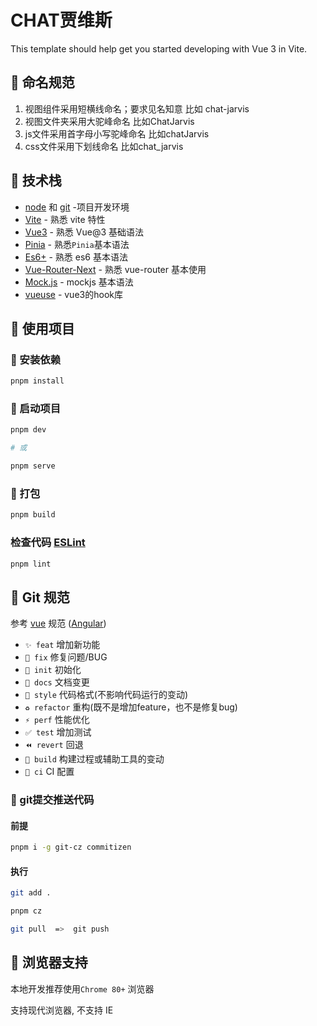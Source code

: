# CHAT贾维斯

This template should help get you started developing with Vue 3 in Vite.

## 🍙 命名规范

1. 视图组件采用短横线命名；要求见名知意 比如 chat-jarvis
2. 视图文件夹采用大驼峰命名  比如ChatJarvis
3. js文件采用首字母小写驼峰命名  比如chatJarvis
4. css文件采用下划线命名  比如chat_jarvis

## 🍻 技术栈

- [node](http://nodejs.org/) 和 [git](https://git-scm.com/) -项目开发环境
- [Vite](https://vitejs.dev/) - 熟悉 vite 特性
- [Vue3](https://v3.vuejs.org/) - 熟悉 Vue@3 基础语法
- [Pinia](https://pinia.vuejs.org/introduction.html#why-should-i-use-pinia) - 熟悉`Pinia`基本语法
- [Es6+](http://es6.ruanyifeng.com/) - 熟悉 es6 基本语法
- [Vue-Router-Next](https://next.router.vuejs.org/) - 熟悉 vue-router 基本使用
- [Mock.js](https://github.com/nuysoft/Mock) - mockjs 基本语法
- [vueuse](https://vueuse.org/) - vue3的hook库

## 🍭 使用项目

### 🌈 安装依赖

```sh
pnpm install
```

### 🐥 启动项目

```sh
pnpm dev

# 或

pnpm serve
```

### 🍁 打包

```sh
pnpm build
```

### 检查代码 [ESLint](https://eslint.org/)

```sh
pnpm lint
```

## 🍣 Git 规范

参考 [vue](https://github.com/vuejs/vue/blob/dev/.github/COMMIT_CONVENTION.md) 规范 ([Angular](https://github.com/conventional-changelog/conventional-changelog/tree/master/packages/conventional-changelog-angular))

- `✨ feat` 增加新功能
- `🐛 fix` 修复问题/BUG
- `🎉 init` 初始化
- `📝 docs` 文档变更
- `💄 style` 代码格式(不影响代码运行的变动)
- `♻️ refactor` 重构(既不是增加feature，也不是修复bug)
- `⚡️ perf` 性能优化
- `✅ test` 增加测试
- `⏪️ revert` 回退
- `🚀‍ build` 构建过程或辅助工具的变动
- `👷 ci` CI 配置

### 🍄 git提交推送代码

#### 前提

```sh
pnpm i -g git-cz commitizen
```

#### 执行

```sh
git add .
```

```sh
pnpm cz
```

```sh
git pull  =>  git push
```

## 🍩 浏览器支持

本地开发推荐使用`Chrome 80+` 浏览器

支持现代浏览器, 不支持 IE
